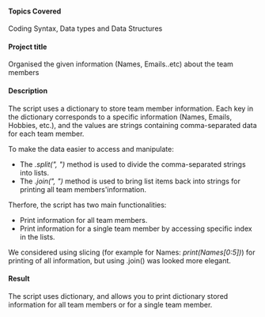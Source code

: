 #### Topics Covered
Coding Syntax, Data types and Data Structures 

#### Project title
Organised the given information (Names, Emails..etc) about the team members 

#### Description
The script uses a dictionary to store team member information. Each key in the dictionary corresponds to a specific information (Names, Emails, Hobbies, etc.), and the values are strings containing comma-separated data for each team member.

To make the data easier to access and manipulate:

* The _.split(", ")_ method is used to divide the comma-separated strings into lists.
* The _.join(", ")_ method is used to bring list items back into strings for printing all team members'information.

Therfore, the script has two main functionalities:

* Print information for all team members.
* Print information for a single team member by accessing specific index in the lists.

We considered using slicing (for example for Names: _print(Names[0:5])_) for printing of all information, but using .join() was looked more elegant.

#### Result
The script uses dictionary, and allows you to print dictionary stored information for all team members or for a single team member.


